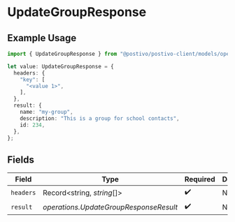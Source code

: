 # UpdateGroupResponse

## Example Usage

```typescript
import { UpdateGroupResponse } from "@postivo/postivo-client/models/operations";

let value: UpdateGroupResponse = {
  headers: {
    "key": [
      "<value 1>",
    ],
  },
  result: {
    name: "my-group",
    description: "This is a group for school contacts",
    id: 234,
  },
};
```

## Fields

| Field                                  | Type                                   | Required                               | Description                            |
| -------------------------------------- | -------------------------------------- | -------------------------------------- | -------------------------------------- |
| `headers`                              | Record<string, *string*[]>             | :heavy_check_mark:                     | N/A                                    |
| `result`                               | *operations.UpdateGroupResponseResult* | :heavy_check_mark:                     | N/A                                    |
